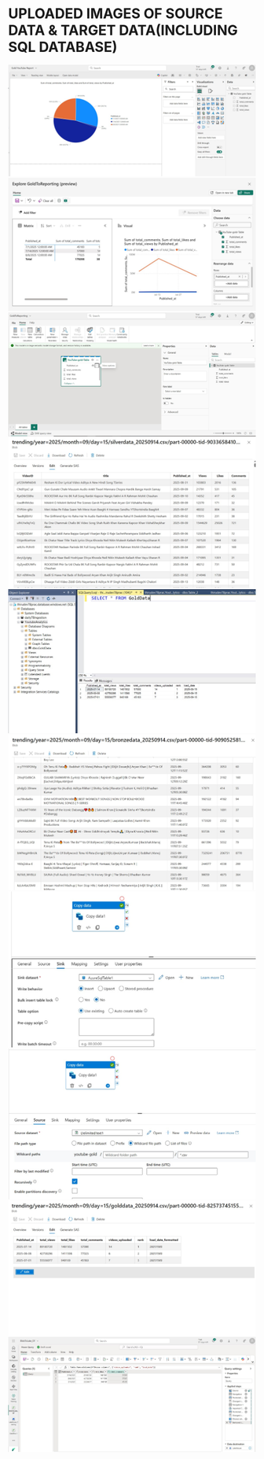 # UPLOADED IMAGES OF SOURCE DATA & TARGET DATA(INCLUDING SQL DATABASE)
![alt text](pieChartGoldYouTubeReport.jpg) ![alt text](Reportpreview.jpg) ![alt text](SementicModelinFabric.jpg) ![alt text](Silver_Layer_Data.jpg) ![alt text](TargetSQLDB.jpg) ![alt text](Bronze_Layer_Data.jpg) ![alt text](Copy_Sink_TargetSQLDB.jpg) ![alt text](Copy_Source.jpg) ![alt text](Gold_Layer_Data.jpg) ![alt text](goldCleaningFabric.jpg)
